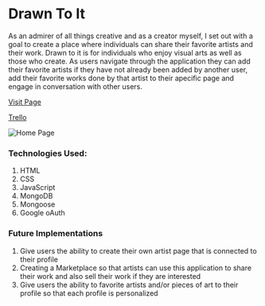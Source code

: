 # Drawn To It

As an admirer of all things creative and as a creator myself, I set out with a goal to create a place where individuals can share their favorite artists and their work. Drawn to it is for individuals who enjoy visual arts as well as those who create. As users navigate through the application they can add their favorite artists if they have not already been added by another user, add their favorite works done by that artist to their apecific page and engage in conversation with other users. 

[Visit Page](https://drawn-to-it.herokuapp.com/)

[Trello](https://trello.com/b/MBedg8zX/project-2)

![Home Page](https://i.imgur.com/KGfyKDE.png)

### Technologies Used:

1. HTML
2. CSS
3. JavaScript
4. MongoDB
5. Mongoose
6. Google oAuth

### Future Implementations

1. Give users the ability to create their own artist page that is connected to their profile
2. Creating a Marketplace so that artists can use this application to share their work and also sell their work if they are interested
3. Give users the ability to favorite artists and/or pieces of art to their profile so that each profile is personalized
